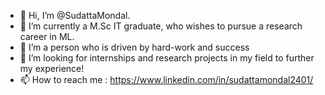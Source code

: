 - 👋 Hi, I’m @SudattaMondal.
- 👀 I’m currently a M.Sc IT graduate, who wishes to pursue a research career in ML.
- 🌱 I’m a person who is driven by hard-work and success
- 💞️ I’m looking for internships and research projects in my field to further my experience!
- 📫 How to reach me : https://www.linkedin.com/in/sudattamondal2401/

<!---
SudattaMondal2401/SudattaMondal2401 is a ✨ special ✨ repository because its `README.md` (this file) appears on your GitHub profile.
You can click the Preview link to take a look at your changes.
--->
